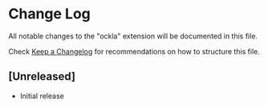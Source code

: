 # Change Log

All notable changes to the "ockla" extension will be documented in this file.

Check [Keep a Changelog](http://keepachangelog.com/) for recommendations on how to structure this file.

## [Unreleased]

- Initial release